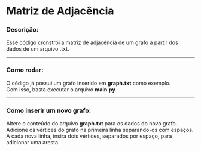 <h1>Matriz de Adjacência</h1>
<h3>Descrição:</h3>
Esse código cronstrói a matriz de adjacência de um grafo a partir dos dados de um arquivo .txt.

<hr>

<h3>Como rodar:</h3>
O código já possui um grafo inserido em <strong>graph.txt</strong> como exemplo.
<br>
Com isso, basta executar o arquivo <strong>main.py</strong>

<hr>

<h3>Como inserir um novo grafo:</h3>
Altere o conteúdo do arquivo <strong>graph.txt</strong> para os dados do novo grafo.
<br>
Adicione os vértices do grafo na primeira linha separando-os com espaços.
<br>
A cada nova linha, insira dois vértices, separados por espaço, para adicionar uma aresta.
